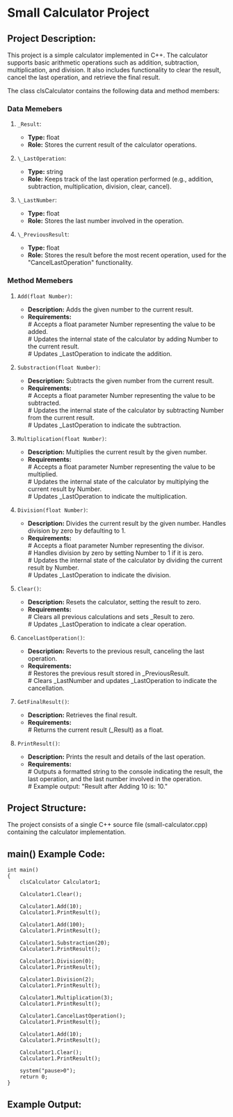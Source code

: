 # Small Calculator Project

## Project **Description:**

This project is a simple calculator implemented in C++. The calculator supports basic arithmetic operations such as addition, subtraction, multiplication, and division. It also includes functionality to clear the result, cancel the last operation, and retrieve the final result.

The class clsCalculator contains the following data and method members:

### Data Memebers

1. `_Result`:

   - **Type:** float
   - **Role:** Stores the current result of the calculator operations.

2. `\_LastOperation`:

   - **Type:** string
   - **Role:** Keeps track of the last operation performed (e.g., addition, subtraction, multiplication, division, clear, cancel).

3. `\_LastNumber`:

   - **Type:** float
   - **Role:** Stores the last number involved in the operation.

4. `\_PreviousResult`:

   - **Type:** float
   - **Role:** Stores the result before the most recent operation, used for the "CancelLastOperation" functionality.

### Method Memebers

1. `Add(float Number)`:

   - **Description:** Adds the given number to the current result.
   - **Requirements:**
     <br> # Accepts a float parameter Number representing the value to be added.
     <br> # Updates the internal state of the calculator by adding Number to the current result.
     <br> # Updates \_LastOperation to indicate the addition.

2. `Substraction(float Number)`:

   - **Description:** Subtracts the given number from the current result.
   - **Requirements:**
     <br> # Accepts a float parameter Number representing the value to be subtracted.
     <br> # Updates the internal state of the calculator by subtracting Number from the current result.
     <br> # Updates \_LastOperation to indicate the subtraction.

3. `Multiplication(float Number)`:

   - **Description:** Multiplies the current result by the given number.
   - **Requirements:**
     <br> # Accepts a float parameter Number representing the value to be multiplied.
     <br> # Updates the internal state of the calculator by multiplying the current result by Number.
     <br> # Updates \_LastOperation to indicate the multiplication.

4. `Division(float Number)`:

   - **Description:** Divides the current result by the given number. Handles division by zero by defaulting to 1.
   - **Requirements:**
     <br> # Accepts a float parameter Number representing the divisor.
     <br> # Handles division by zero by setting Number to 1 if it is zero.
     <br> # Updates the internal state of the calculator by dividing the current result by Number.
     <br> # Updates \_LastOperation to indicate the division.

5. `Clear()`:

   - **Description:** Resets the calculator, setting the result to zero.
   - **Requirements:**
     <br> # Clears all previous calculations and sets \_Result to zero.
     <br> # Updates \_LastOperation to indicate a clear operation.

6. `CancelLastOperation()`:

   - **Description:** Reverts to the previous result, canceling the last operation.
   - **Requirements:**
     <br> # Restores the previous result stored in \_PreviousResult.
     <br> # Clears \_LastNumber and updates \_LastOperation to indicate the cancellation.

7. `GetFinalResult()`:

   - **Description:** Retrieves the final result.
   - **Requirements:**
     <br> # Returns the current result (\_Result) as a float.

8. `PrintResult()`:
   - **Description:** Prints the result and details of the last operation.
   - **Requirements:**
     <br> # Outputs a formatted string to the console indicating the result, the last operation, and the last number involved in the operation.
     <br> # Example output: "Result after Adding 10 is: 10."

## Project Structure:

The project consists of a single C++ source file (small-calculator.cpp) containing the calculator implementation.

## main() Example Code:

```
int main()
{
    clsCalculator Calculator1;

    Calculator1.Clear();

    Calculator1.Add(10);
    Calculator1.PrintResult();

    Calculator1.Add(100);
    Calculator1.PrintResult();

    Calculator1.Substraction(20);
    Calculator1.PrintResult();

    Calculator1.Division(0);
    Calculator1.PrintResult();

    Calculator1.Division(2);
    Calculator1.PrintResult();

    Calculator1.Multiplication(3);
    Calculator1.PrintResult();

    Calculator1.CancelLastOperation();
    Calculator1.PrintResult();

    Calculator1.Add(10);
    Calculator1.PrintResult();

    Calculator1.Clear();
    Calculator1.PrintResult();

    system("pause>0");
    return 0;
}
```

## Example Output:
